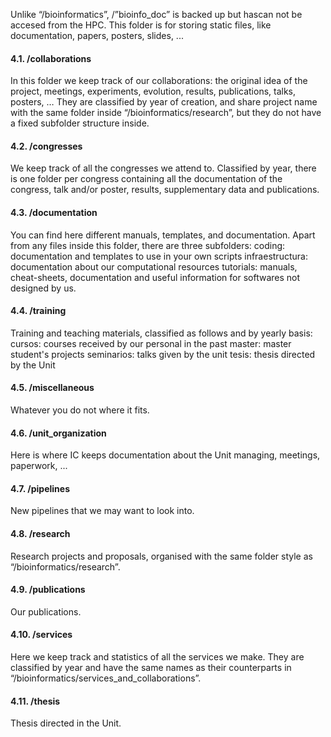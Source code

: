 Unlike “/bioinformatics”, /”bioinfo_doc” is backed up but hascan not be accesed from the HPC. This folder is for storing static files, like documentation, papers, posters, slides, ...

#### 4.1. /collaborations

In this folder we keep track of our collaborations: the original idea of the project, meetings, experiments, evolution, results, publications, talks, posters, … They are classified by year of creation, and share project name with the same folder inside “/bioinformatics/research”, but they do not have a fixed subfolder structure inside.

#### 4.2. /congresses

We keep track of all the congresses we attend to. Classified by year, there is one folder per congress containing all the documentation of the congress, talk and/or poster, results, supplementary data and publications.

#### 4.3. /documentation

You can find here different manuals, templates, and documentation. Apart from any files inside this folder, there are three subfolders:
coding: documentation and templates to use in your own scripts
infraestructura: documentation about our computational resources
tutorials: manuals, cheat-sheets, documentation and useful information for softwares not designed by us.

#### 4.4. /training

Training and teaching materials, classified as follows and by yearly basis:
cursos: courses received by our personal in the past
master: master student's projects
seminarios: talks given by the unit
tesis: thesis directed by the Unit

#### 4.5. /miscellaneous

Whatever you do not where it fits.

#### 4.6. /unit_organization

Here is where IC keeps documentation about the Unit managing, meetings, paperwork, ...

#### 4.7. /pipelines

New pipelines that we may want to look into.

#### 4.8. /research

Research projects and proposals, organised with the same folder style as “/bioinformatics/research”.

#### 4.9. /publications

Our publications.

#### 4.10. /services

Here we keep track and statistics of all the services we make. They are classified by year and have the same names as their counterparts in “/bioinformatics/services_and_collaborations”.

#### 4.11. /thesis

Thesis directed in the Unit.